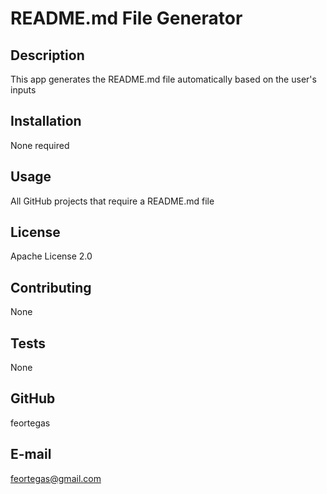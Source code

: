 # README.md File Generator

  ## Description
  This app generates the README.md file automatically based on the user's inputs

  ## Installation
  None required

  ## Usage
  All GitHub projects that require a README.md file

  ## License
  Apache License 2.0

  ## Contributing
  None

  ## Tests
  None

  ## GitHub
  feortegas

  ## E-mail
  feortegas@gmail.com
